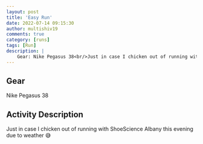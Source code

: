 ```yaml
---
layout: post
title: 'Easy Run'
date: 2022-07-14 09:15:30
author: multishiv19
comments: true
category: [runs]
tags: [Run]
description: |
    Gear: Nike Pegasus 38<br/>Just in case I chicken out of running with ShoeScience Albany this evening due to weather 😅
---
```


## Gear
Nike Pegasus 38

## Activity Description
Just in case I chicken out of running with ShoeScience Albany this evening due to weather 😅


<div width='100%' class='strava-embed-placeholder' data-embed-type='activity' data-embed-id='7464734098'></div>
<script src='https://strava-embeds.com/embed.js'></script>
